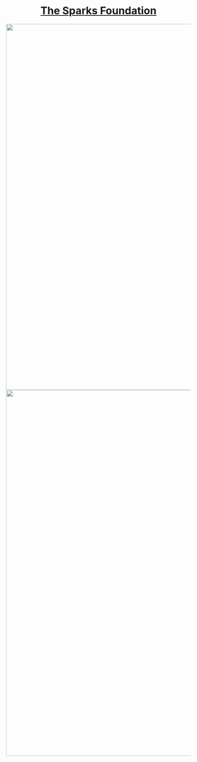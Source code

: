 </div><h1 align="center"><a href="https://www.thesparksfoundationsingapore.org/" target="_blank">The Sparks Foundation</a></h1></div>
<a >
  <img align="center" width="1000px" src="https://media-exp1.licdn.com/dms/image/C561BAQHxYasGZi66GQ/company-background_10000/0/1519799101937?e=2159024400&v=beta&t=j6_myVK0wHn6fSRYLC5EgSi38txOfWJjIiTH6voNkh4" />
</a>

</a>
<a >
  <img align="center" width="1000px" src="https://magiccopy.xyz/assets/images/hadder.gif" />
</a>
